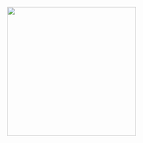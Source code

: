 <image src="../../../assets/images/under-construction_geek_man_01.png" height="300px" style="display:block;margin:auto;"></image>
